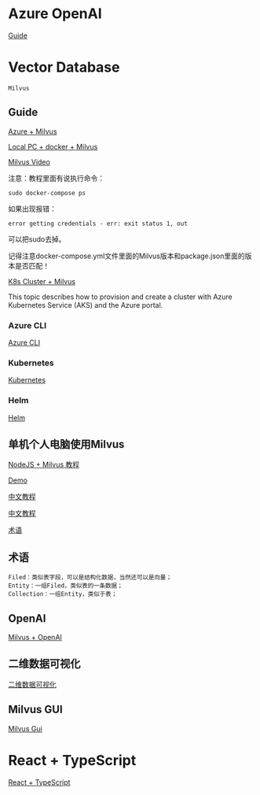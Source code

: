 # Azure OpenAI

[Guide](https://learn.microsoft.com/zh-cn/azure/cognitive-services/openai/)


# Vector Database
    Milvus

## Guide

[Azure + Milvus](https://milvus.io/docs/azure.md)

[Local PC + docker + Milvus](https://milvus.io/docs/v2.1.x/install_standalone-docker.md)

[Milvus Video](https://www.youtube.com/watch?v=w-YPoKOTeWE)

注意：教程里面有说执行命令：
    
    sudo docker-compose ps

如果出现报错：

    error getting credentials - err: exit status 1, out

可以把sudo去掉。

记得注意docker-compose.yml文件里面的Milvus版本和package.json里面的版本是否匹配！

[K8s Cluster + Milvus](https://milvus.io/docs/v2.1.x/install_cluster-milvusoperator.md)

This topic describes how to provision and create a cluster with Azure Kubernetes Service (AKS) and the Azure portal.

### Azure CLI

[Azure CLI](https://learn.microsoft.com/zh-cn/cli/azure/get-started-with-azure-cli)

### Kubernetes

[Kubernetes](https://zhuanlan.zhihu.com/p/53260098)

### Helm
[Helm](https://zhuanlan.zhihu.com/p/350328164)

## 单机个人电脑使用Milvus

[NodeJS + Milvus 教程](https://milvus.io/docs/v2.1.x/example_code_node.md)

[Demo](https://github.com/milvus-io/milvus-sdk-node)

[中文教程](https://zhuanlan.zhihu.com/p/405186060)

[中文教程](http://www.yishuifengxiao.com/2022/12/27/%E5%90%91%E9%87%8F%E6%90%9C%E7%B4%A2%E6%95%B0%E6%8D%AE%E5%BA%93milvus%E5%85%A5%E9%97%A8%E6%95%99%E7%A8%8B/)

[术语](https://blog.csdn.net/leaning_java/article/details/130344223)

## 术语

    Filed：类似表字段，可以是结构化数据，当然还可以是向量；
    Entity：一组Filed，类似表的一条数据；
    Collection：一组Entity，类似于表；

## OpenAI

[Milvus + OpenAI](https://milvus.io/docs/integrate_with_openai.md)

## 二维数据可视化
[二维数据可视化](https://github.com/openai/openai-cookbook/blob/main/examples/Visualizing_embeddings_in_2D.ipynb)

## Milvus GUI
[Milvus Gui](https://milvus.io/docs/v2.1.x/attu.md)

# React + TypeScript
[React + TypeScript](https://juejin.cn/post/6844903920431529997)
